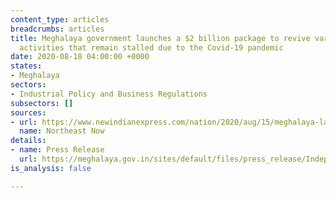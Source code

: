 ```yaml
---
content_type: articles
breadcrumbs: articles
title: Meghalaya government launches a $2 billion package to revive various developmental
  activities that remain stalled due to the Covid-19 pandemic
date: 2020-08-18 04:00:00 +0000
states:
- Meghalaya
sectors:
- Industrial Policy and Business Regulations
subsectors: []
sources:
- url: https://www.newindianexpress.com/nation/2020/aug/15/meghalaya-launches-programme-to-revive-activities-stalled-due-to-covid-outbreak-2183864.html
  name: Northeast Now
details:
- name: Press Release
  url: https://meghalaya.gov.in/sites/default/files/press_release/Independence_Day_2020_CM_Speech.pdf
is_analysis: false

---
```

